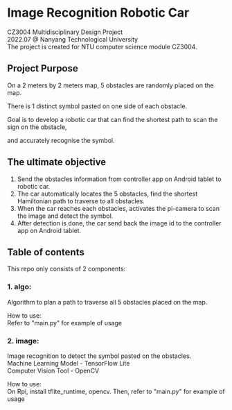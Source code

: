 # Image Recognition Robotic Car

CZ3004 Multidisciplinary Design Project<br/>
2022.07 @ Nanyang Technological University<br/>
The project is created for NTU computer science module CZ3004.

## Project Purpose

On a 2 meters by 2 meters map, 5 obstacles are randomly placed on the map.<br/>

There is 1 distinct symbol pasted on one side of each obstacle.<br/>

Goal is to develop a robotic car that can find the shortest path to scan the sign on the obstacle, <br/>

and accurately recognise the symbol.


## The ultimate objective

1. Send the obstacles information from controller app on Android tablet to robotic car.<br/>
2. The car automatically locates the 5 obstacles, find the shortest Hamiltonian path to traverse to all obstacles.<br/>
3. When the car reaches each obstacles, activates the pi-camera to scan the image and detect the symbol.<br/>
4. After detection is done, the car send back the image id to the controller app on Android tablet.


## Table of contents

This repo only consists of 2 components:

### 1. algo:
Algorithm to plan a path to traverse all 5 obstacles placed on the map.<br/>

How to use: <br/>
Refer to "main.py" for example of usage


### 2. image:
Image recognition to detect the symbol pasted on the obstacles.<br/>
Machine Learning Model - TensorFlow Lite<br/>
Computer Vision Tool - OpenCV<br/>

How to use:<br/>
On Rpi, install tflite_runtime, opencv. Then, refer to "main.py" for example of usage
